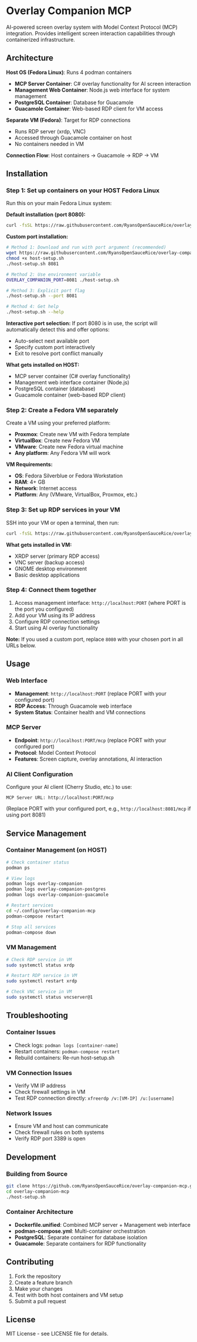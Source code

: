 # Overlay Companion MCP

AI-powered screen overlay system with Model Context Protocol (MCP) integration. Provides intelligent screen interaction capabilities through containerized infrastructure.

## Architecture

**Host OS (Fedora Linux)**: Runs 4 podman containers
- **MCP Server Container**: C# overlay functionality for AI screen interaction
- **Management Web Container**: Node.js web interface for system management
- **PostgreSQL Container**: Database for Guacamole
- **Guacamole Container**: Web-based RDP client for VM access

**Separate VM (Fedora)**: Target for RDP connections
- Runs RDP server (xrdp, VNC)
- Accessed through Guacamole container on host
- No containers needed in VM

**Connection Flow**: Host containers → Guacamole → RDP → VM

## Installation

### Step 1: Set up containers on your HOST Fedora Linux
Run this on your main Fedora Linux system:

**Default installation (port 8080):**
```bash
curl -fsSL https://raw.githubusercontent.com/RyansOpenSauceRice/overlay-companion-mcp/main/host-setup.sh | bash
```

**Custom port installation:**
```bash
# Method 1: Download and run with port argument (recommended)
wget https://raw.githubusercontent.com/RyansOpenSauceRice/overlay-companion-mcp/main/host-setup.sh
chmod +x host-setup.sh
./host-setup.sh 8081

# Method 2: Use environment variable
OVERLAY_COMPANION_PORT=8081 ./host-setup.sh

# Method 3: Explicit port flag
./host-setup.sh --port 8081

# Method 4: Get help
./host-setup.sh --help
```

**Interactive port selection:**
If port 8080 is in use, the script will automatically detect this and offer options:
- Auto-select next available port
- Specify custom port interactively
- Exit to resolve port conflict manually

**What gets installed on HOST:**
- MCP server container (C# overlay functionality)
- Management web interface container (Node.js)
- PostgreSQL container (database)
- Guacamole container (web-based RDP client)

### Step 2: Create a Fedora VM separately
Create a VM using your preferred platform:
- **Proxmox**: Create new VM with Fedora template
- **VirtualBox**: Create new Fedora VM
- **VMware**: Create new Fedora virtual machine
- **Any platform**: Any Fedora VM will work

**VM Requirements:**
- **OS**: Fedora Silverblue or Fedora Workstation
- **RAM**: 4+ GB
- **Network**: Internet access
- **Platform**: Any (VMware, VirtualBox, Proxmox, etc.)

### Step 3: Set up RDP services in your VM
SSH into your VM or open a terminal, then run:
```bash
curl -fsSL https://raw.githubusercontent.com/RyansOpenSauceRice/overlay-companion-mcp/main/vm-setup.sh | bash
```

**What gets installed in VM:**
- XRDP server (primary RDP access)
- VNC server (backup access)
- GNOME desktop environment
- Basic desktop applications

### Step 4: Connect them together
1. Access management interface: `http://localhost:PORT` (where PORT is the port you configured)
2. Add your VM using its IP address
3. Configure RDP connection settings
4. Start using AI overlay functionality

**Note:** If you used a custom port, replace `8080` with your chosen port in all URLs below.

## Usage

### Web Interface
- **Management**: `http://localhost:PORT` (replace PORT with your configured port)
- **RDP Access**: Through Guacamole web interface
- **System Status**: Container health and VM connections

### MCP Server
- **Endpoint**: `http://localhost:PORT/mcp` (replace PORT with your configured port)
- **Protocol**: Model Context Protocol
- **Features**: Screen capture, overlay annotations, AI interaction

### AI Client Configuration
Configure your AI client (Cherry Studio, etc.) to use:
```
MCP Server URL: http://localhost:PORT/mcp
```
(Replace PORT with your configured port, e.g., `http://localhost:8081/mcp` if using port 8081)

## Service Management

### Container Management (on HOST)
```bash
# Check container status
podman ps

# View logs
podman logs overlay-companion
podman logs overlay-companion-postgres
podman logs overlay-companion-guacamole

# Restart services
cd ~/.config/overlay-companion-mcp
podman-compose restart

# Stop all services
podman-compose down
```

### VM Management
```bash
# Check RDP service in VM
sudo systemctl status xrdp

# Restart RDP service in VM
sudo systemctl restart xrdp

# Check VNC service in VM
sudo systemctl status vncserver@1
```

## Troubleshooting

### Container Issues
- Check logs: `podman logs [container-name]`
- Restart containers: `podman-compose restart`
- Rebuild containers: Re-run host-setup.sh

### VM Connection Issues
- Verify VM IP address
- Check firewall settings in VM
- Test RDP connection directly: `xfreerdp /v:[VM-IP] /u:[username]`

### Network Issues
- Ensure VM and host can communicate
- Check firewall rules on both systems
- Verify RDP port 3389 is open

## Development

### Building from Source
```bash
git clone https://github.com/RyansOpenSauceRice/overlay-companion-mcp.git
cd overlay-companion-mcp
./host-setup.sh
```

### Container Architecture
- **Dockerfile.unified**: Combined MCP server + Management web interface
- **podman-compose.yml**: Multi-container orchestration
- **PostgreSQL**: Separate container for database isolation
- **Guacamole**: Separate containers for RDP functionality

## Contributing

1. Fork the repository
2. Create a feature branch
3. Make your changes
4. Test with both host containers and VM setup
5. Submit a pull request

## License

MIT License - see LICENSE file for details.